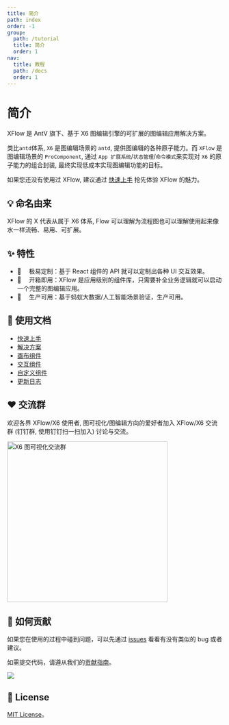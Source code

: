 ```yaml
---
title: 简介
path: index
order: -1
group:
  path: /tutorial
  title: 简介
  order: 1
nav:
  title: 教程
  path: /docs
  order: 1
---
```


# 简介

XFlow 是 AntV 旗下、基于 X6 图编辑引擎的可扩展的图编辑应用解决方案。

类比`antd`体系, `X6` 是图编辑场景的 `antd`, 提供图编辑的各种原子能力。而 `XFlow` 是图编辑场景的 `ProComponent`, 通过 `App 扩展系统`/`状态管理`/`命令模式`来实现对 `X6` 的原子能力的组合封装, 最终实现低成本实现图编辑功能的目标。

如果您还没有使用过 XFlow, 建议通过 [快速上手](quick-start) 抢先体验 XFlow 的魅力。

## 💡 命名由来

XFlow 的 X 代表从属于 X6 体系, Flow 可以理解为流程图也可以理解使用起来像水一样流畅、易用、可扩展。

## ✨ 特性

- 🌱 　极易定制：基于 React 组件的 API 就可以定制出各种 UI 交互效果。
- 🚀 　开箱即用：XFlow 是应用级别的组件库，只需要补全业务逻辑就可以启动一个完整的图编辑应用。
- 💯 　生产可用：基于蚂蚁大数据/人工智能场景验证，生产可用。

## 🍉 使用文档

- [快速上手](quick-start)
- [解决方案](extensions/form)
- [画布组件](/business-case/lineage/dag)
- [交互组件](/business-case/lineage/dag)
- [自定义组件](/business-case/lineage/dag)
- [更新日志](/business-case/lineage/dag)

## ❤️ 交流群

欢迎各界 XFlow/X6 使用者, 图可视化/图编辑方向的爱好者加入 XFlow/X6 交流群 (钉钉群, 使用钉钉扫一扫加入) 讨论与交流。

<a href="https://qr.dingtalk.com/action/joingroup?code=v1,k1,rOHuvgq5s0EHDktyyQJffDE3ZAmHnbB2e6iwn/w4BKs=&_dt_no_comment=1&origin=11" target="_blank" rel="noopener noreferrer">
  <img src="https://gw.alipayobjects.com/mdn/rms_43231b/afts/img/A*dcGmSr2u7ewAAAAAAAAAAAAAARQnAQ" alt="X6 图可视化交流群" width="375">
</a>

## 🤝 如何贡献

如果您在使用的过程中碰到问题，可以先通过 [issues](https://github.com/antvis/x6/issues) 看看有没有类似的 bug 或者建议。

如需提交代码，请遵从我们的[贡献指南](https://github.com/antvis/X6/blob/master/CONTRIBUTING.zh-CN.md)。

<a href="https://github.com/antvis/x6/graphs/contributors"  target="_blank" rel="noopener noreferrer">
  <img src="https://opencollective.com/x6/contributors.svg?width=890&button=false" />
</a>

## 🔑 License

[MIT License](https://github.com/antvis/X6/blob/master/LICENSE)。
